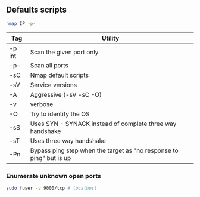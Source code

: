 ## Defaults scripts
```bash
nmap IP -p-
```

| Tag    | Utility                                                             |
| ------ | ------------------------------------------------------------------- |
| -p int | Scan the given port only                                            |
| -p-    | Scan all ports                                                      |
| -sC    | Nmap default scripts                                                |
| -sV    | Service versions                                                    |
| -A     | Aggressive (-sV -sC -O)                                             |
| -v     | verbose                                                             |
| -O     | Try to identify the OS                                              |
| -sS    | Uses SYN - SYNACK instead of complete three way handshake           |
| -sT    | Uses three way handshake                                            |
| -Pn    | Bypass ping step when the target as "no response to ping" but is up |

### Enumerate unknown open ports 
```bash
sudo fuser -v 9000/tcp # localhost
```